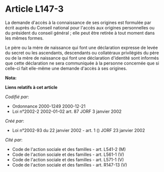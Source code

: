 # Article L147-3

La demande d'accès à la connaissance de ses origines est formulée par écrit auprès du Conseil national pour l'accès aux
origines personnelles ou du président du conseil général ; elle peut être retirée à tout moment dans les mêmes formes.

Le père ou la mère de naissance qui font une déclaration expresse de levée du secret ou les ascendants, descendants ou
collatéraux privilégiés du père ou de la mère de naissance qui font une déclaration d'identité sont informés que cette
déclaration ne sera communiquée à la personne concernée que si celle-ci fait elle-même une demande d'accès à ses origines.

**Nota:**



**Liens relatifs à cet article**

_Codifié par_:

  - Ordonnance 2000-1249 2000-12-21
  - Loi n°2002-2 2002-01-02 art. 87 JORF 3 janvier 2002

_Créé par_:

  - Loi n°2002-93 du 22 janvier 2002 - art. 1 () JORF 23 janvier 2002

_Cité par_:

  - Code de l'action sociale et des familles - art. L541-2 (M)
  - Code de l'action sociale et des familles - art. L561-1 (V)
  - Code de l'action sociale et des familles - art. L571-1 (V)
  - Code de l'action sociale et des familles - art. R147-13 (V)
